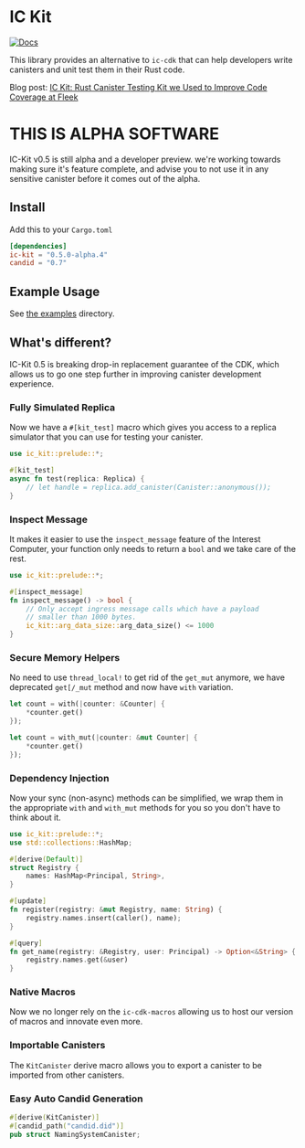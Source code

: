 # IC Kit

[![Docs](https://docs.rs/ic-kit/badge.svg)](https://docs.rs/ic-kit)

This library provides an alternative to `ic-cdk` that can help developers write canisters
and unit test them in their Rust code.

Blog post: [IC Kit: Rust Canister Testing Kit we Used to Improve Code Coverage at Fleek](https://blog.fleek.co/posts/ickit-rust-canister-testing)

# THIS IS ALPHA SOFTWARE

IC-Kit v0.5 is still alpha and a developer preview. we're working towards making sure it's feature complete, and advise
you to not use it in any sensitive canister before it comes out of the alpha.

## Install

Add this to your `Cargo.toml`

```toml
[dependencies]
ic-kit = "0.5.0-alpha.4"
candid = "0.7"
```

## Example Usage

See [the examples](./examples) directory.

## What's different?

IC-Kit 0.5 is breaking drop-in replacement guarantee of the CDK, which allows us to go one step further in improving
canister development experience.

### Fully Simulated Replica

Now we have a `#[kit_test]` macro which gives you access to a replica simulator that you can use for testing your
canister.

```rust
use ic_kit::prelude::*;

#[kit_test]
async fn test(replica: Replica) {
    // let handle = replica.add_canister(Canister::anonymous());
}
```

### Inspect Message

It makes it easier to use the `inspect_message` feature of the Interest Computer, your function only
needs to return a `bool` and we take care of the rest.

```rust
use ic_kit::prelude::*;

#[inspect_message]
fn inspect_message() -> bool {
    // Only accept ingress message calls which have a payload
    // smaller than 1000 bytes.
    ic_kit::arg_data_size::arg_data_size() <= 1000
}
```

### Secure Memory Helpers

No need to use `thread_local!` to get rid of the `get_mut` anymore, we have deprecated `get[/_mut` method
and now have `with` variation.

```rust
let count = with(|counter: &Counter| {
    *counter.get()
});

let count = with_mut(|counter: &mut Counter| {
    *counter.get()
});
```

### Dependency Injection

Now your sync (non-async) methods can be simplified, we wrap them in the appropriate `with` and `with_mut` methods for you
so you don't have to think about it.

```rust
use ic_kit::prelude::*;
use std::collections::HashMap;

#[derive(Default)]
struct Registry {
    names: HashMap<Principal, String>,
}

#[update]
fn register(registry: &mut Registry, name: String) {
    registry.names.insert(caller(), name);
}

#[query]
fn get_name(registry: &Registry, user: Principal) -> Option<&String> {
    registry.names.get(&user)
}
```

### Native Macros

Now we no longer rely on the `ic-cdk-macros` allowing us to host our version of macros and innovate even more. 

### Importable Canisters

The `KitCanister` derive macro allows you to export a canister to be imported from other canisters.

### Easy Auto Candid Generation

```rust
#[derive(KitCanister)]
#[candid_path("candid.did")]
pub struct NamingSystemCanister;
```
